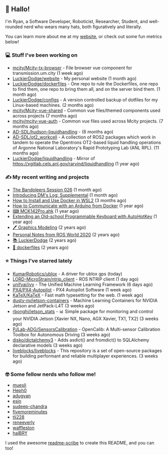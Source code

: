 ## 👋 Hallo!

I'm Ryan, a Software Developer, Roboticist, Researcher, Student, and well-rounded nerd who wears many hats, both figuratively and literally.

You can learn more about me at my [website](https://ryandlewis.dev), or check out some fun metrics below!

### 💻 Stuff I've been working on

- [mcity/Mcity-tx-browser](https://github.com/mcity/Mcity-tx-browser) - File browser vue component for transmission.um.city (1 week ago)
- [LuckierDodge/website](https://github.com/LuckierDodge/website) - My personal website (1 month ago)
- [LuckierDodge/dockerfiles](https://github.com/LuckierDodge/dockerfiles) - One repo to rule the Dockerfiles, one repo to find them, one repo to bring them all, and on the server bind them. (1 month ago)
- [LuckierDodge/configs](https://github.com/LuckierDodge/configs) - A version controlled backup of dotfiles for my Linux-based machines. (2 months ago)
- [mcity/Mcity-vue-shared](https://github.com/mcity/Mcity-vue-shared) - Common vue files/themed components used across projects (7 months ago)
- [mcity/mcity-vue-auth](https://github.com/mcity/mcity-vue-auth) - Common vue files used across Mcity projects. (7 months ago)
- [AD-SDL/hudson-liquidhandling](https://github.com/AD-SDL/hudson-liquidhandling) -  (8 months ago)
- [AD-SDL/ot2_workcell](https://github.com/AD-SDL/ot2_workcell) - A collection of ROS2 packages which work in tandem to operate the Opentrons OT2-based liquid handling operations of Argonne National Laboratory&#39;s Rapid Prototyping Lab (ANL RPL). (11 months ago)
- [LuckierDodge/liquidhandling](https://github.com/LuckierDodge/liquidhandling) - Mirror of https://xgitlab.cels.anl.gov/rarvind/liquidhandling (1 year ago)

### ✍ My recent writing and projects

- [The Bandoleers Session 026](https://ryandlewis.dev/posts/ttrpg/thebandoleers026/) (1 month ago)
- [Introducing DM&#39;s Log: Supplemental](https://ryandlewis.dev/posts/ttrpg/introducingdmslog/) (1 month ago)
- [How to Install and Use Docker in WSL2](https://ryandlewis.dev/posts/howtowsldocker/) (3 months ago)
- [How to Communicate with an Arduino from Docker](https://ryandlewis.dev/posts/howtoarduinodocker/) (1 year ago)
- [⌨ MCK142Pro.ahk](https://ryandlewis.dev/projects/mck142pro/) (1 year ago)
- [Extending an Old-school Programmable Keyboard with AutoHotKey](https://ryandlewis.dev/posts/mck142pro/) (1 year ago)
- [🖊 Graphics Modeling](https://ryandlewis.dev/projects/graphics/) (2 years ago)
- [Personal Notes from ROS World 2020](https://ryandlewis.dev/posts/rosworld2020/) (2 years ago)
- [📚 LuckierDodge](https://ryandlewis.dev/projects/README/) (2 years ago)
- [🐋 dockerfiles](https://ryandlewis.dev/projects/dockerfiles/) (2 years ago)

### ⭐ Things I've starred lately

- [KumarRobotics/ublox](https://github.com/KumarRobotics/ublox) - A driver for ublox gps (today)
- [LORD-MicroStrain/ntrip_client](https://github.com/LORD-MicroStrain/ntrip_client) - ROS NTRIP client (1 day ago)
- [unifyai/ivy](https://github.com/unifyai/ivy) - The Unified Machine Learning Framework (6 days ago)
- [PX4/PX4-Autopilot](https://github.com/PX4/PX4-Autopilot) - PX4 Autopilot Software (1 week ago)
- [KaTeX/KaTeX](https://github.com/KaTeX/KaTeX) - Fast math typesetting for the web. (1 week ago)
- [dusty-nv/jetson-containers](https://github.com/dusty-nv/jetson-containers) - Machine Learning Containers for NVIDIA Jetson and JetPack-L4T (3 weeks ago)
- [rbonghi/jetson_stats](https://github.com/rbonghi/jetson_stats) - 📊 Simple package for monitoring and control your NVIDIA Jetson [Xavier NX, Nano, AGX Xavier, TX1, TX2] (3 weeks ago)
- [PJLab-ADG/SensorsCalibration](https://github.com/PJLab-ADG/SensorsCalibration) - OpenCalib: A Multi-sensor Calibration Toolbox for Autonomous Driving (3 weeks ago)
- [disko/dictalchemy3](https://github.com/disko/dictalchemy3) - Adds asdict() and fromdict() to SQLAlchemy declarative models (3 weeks ago)
- [liveblocks/liveblocks](https://github.com/liveblocks/liveblocks) - This repository is a set of open-source packages for building performant and reliable multiplayer experiences. (3 weeks ago)

### 🤓 Some fellow nerds who follow me!

- [muesli](https://github.com/muesli)
- [Heph0](https://github.com/Heph0)
- [adugyan](https://github.com/adugyan)
- [esin](https://github.com/esin)
- [sudeep-chandra](https://github.com/sudeep-chandra)
- [fivemoreminutes](https://github.com/fivemoreminutes)
- [tli228](https://github.com/tli228)
- [reneeverly](https://github.com/reneeverly)
- [waffleston](https://github.com/waffleston)
- [halBRY](https://github.com/halBRY)

I used the awesome [readme-scribe](https://github.com/muesli/readme-scribe) to create this README, and you can too!

